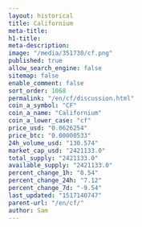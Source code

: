 ```yaml
---
layout: historical
title: Californium
meta-title: 
h1-title: 
meta-description: 
image: "/media/351730/cf.png"
published: true
allow_search_engine: false
sitemap: false
enable_comment: false
sort_order: 1068
permalink: "/en/cf/discussion.html"
coin_a_symbol: "CF"
coin_a_name: "Californium"
coin_a_lower_case: "cf"
price_usd: "0.0626254"
price_btc: "0.00000533"
24h_volume_usd: "130.574"
market_cap_usd: "2421133.0"
total_supply: "2421133.0"
available_supply: "2421133.0"
percent_change_1h: "0.54"
percent_change_24h: "7.12"
percent_change_7d: "-9.54"
last_updated: "1517140747"
parent-url: "/en/cf/"
author: Sam
---
```


